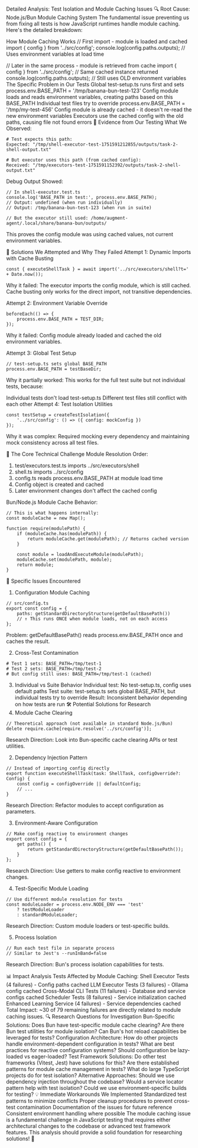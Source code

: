 Detailed Analysis: Test Isolation and Module Caching Issues
🔍 Root Cause: Node.js/Bun Module Caching System
The fundamental issue preventing us from fixing all tests is how JavaScript runtimes handle module caching. Here's the detailed breakdown:

How Module Caching Works
// First import - module is loaded and cached
import { config } from '../src/config';
console.log(config.paths.outputs); // Uses environment variables at load time

// Later in the same process - module is retrieved from cache
import { config } from '../src/config'; // Same cached instance returned
console.log(config.paths.outputs); // Still uses OLD environment variables
The Specific Problem in Our Tests
Global test-setup.ts runs first and sets process.env.BASE_PATH = '/tmp/banana-bun-test-123'
Config module loads and reads environment variables, creating paths based on this BASE_PATH
Individual test files try to override process.env.BASE_PATH = '/tmp/my-test-456'
Config module is already cached - it doesn't re-read the new environment variables
Executors use the cached config with the old paths, causing file not found errors
🧪 Evidence from Our Testing
What We Observed:
```
# Test expects this path:
Expected: "/tmp/shell-executor-test-1751591212855/outputs/task-2-shell-output.txt"

# But executor uses this path (from cached config):
Received: "/tmp/executors-test-1751591152392/outputs/task-2-shell-output.txt"
```

Debug Output Showed:
```
// In shell-executor.test.ts
console.log('BASE_PATH in test:', process.env.BASE_PATH);
// Output: undefined (when run individually)
// Output: /tmp/banana-bun-test-123 (when run in suite)

// But the executor still used: /home/augment-agent/.local/share/banana-bun/outputs/
```
This proves the config module was using cached values, not current environment variables.

🔧 Solutions We Attempted and Why They Failed
Attempt 1: Dynamic Imports with Cache Busting
```
const { executeShellTask } = await import('../src/executors/shell?t=' + Date.now());
```
Why it failed: The executor imports the config module, which is still cached. Cache busting only works for the direct import, not transitive dependencies.

Attempt 2: Environment Variable Override
```
beforeEach(() => {
    process.env.BASE_PATH = TEST_DIR;
});
```
Why it failed: Config module already loaded and cached the old environment variables.

Attempt 3: Global Test Setup
```
// test-setup.ts sets global BASE_PATH
process.env.BASE_PATH = testBaseDir;
```
Why it partially worked: This works for the full test suite but not individual tests, because:

Individual tests don't load test-setup.ts
Different test files still conflict with each other
Attempt 4: Test Isolation Utilities
```
const testSetup = createTestIsolation({
    '../src/config': () => ({ config: mockConfig })
});
```
Why it was complex: Required mocking every dependency and maintaining mock consistency across all test files.

🎯 The Core Technical Challenge
Module Resolution Order:
1. test/executors.test.ts imports ../src/executors/shell
2. shell.ts imports ../src/config
3. config.ts reads process.env.BASE_PATH at module load time
4. Config object is created and cached
5. Later environment changes don't affect the cached config

Bun/Node.js Module Cache Behavior:
```
// This is what happens internally:
const moduleCache = new Map();

function require(modulePath) {
    if (moduleCache.has(modulePath)) {
        return moduleCache.get(modulePath); // Returns cached version
    }
    
    const module = loadAndExecuteModule(modulePath);
    moduleCache.set(modulePath, module);
    return module;
}
```

🔬 Specific Issues Encountered
1. Configuration Module Caching
```
// src/config.ts
export const config = {
    paths: getStandardDirectoryStructure(getDefaultBasePath())
    // ↑ This runs ONCE when module loads, not on each access
};
```
Problem: getDefaultBasePath() reads process.env.BASE_PATH once and caches the result.

2. Cross-Test Contamination
```
# Test 1 sets: BASE_PATH=/tmp/test-1
# Test 2 sets: BASE_PATH=/tmp/test-2
# But config still uses: BASE_PATH=/tmp/test-1 (cached)
```
3. Individual vs Suite Behavior
Individual test: No test-setup.ts, config uses default paths
Test suite: test-setup.ts sets global BASE_PATH, but individual tests try to override
Result: Inconsistent behavior depending on how tests are run
🛠 Potential Solutions for Research
1. Module Cache Clearing
```
// Theoretical approach (not available in standard Node.js/Bun)
delete require.cache[require.resolve('../src/config')];
```
Research Direction: Look into Bun-specific cache clearing APIs or test utilities.

2. Dependency Injection Pattern
```
// Instead of importing config directly
export function executeShellTask(task: ShellTask, configOverride?: Config) {
    const config = configOverride || defaultConfig;
    // ...
}
```
Research Direction: Refactor modules to accept configuration as parameters.

3. Environment-Aware Configuration
```
// Make config reactive to environment changes
export const config = {
    get paths() {
        return getStandardDirectoryStructure(getDefaultBasePath());
    }
};
```
Research Direction: Use getters to make config reactive to environment changes.

4. Test-Specific Module Loading
```
// Use different module resolution for tests
const moduleLoader = process.env.NODE_ENV === 'test' 
    ? testModuleLoader 
    : standardModuleLoader;
```
Research Direction: Custom module loaders or test-specific builds.

5. Process Isolation
```
// Run each test file in separate process
// Similar to Jest's --runInBand=false
```
Research Direction: Bun's process isolation capabilities for tests.

📊 Impact Analysis
Tests Affected by Module Caching:
Shell Executor Tests (4 failures) - Config paths cached
LLM Executor Tests (3 failures) - Ollama config cached
Cross-Modal CLI Tests (11 failures) - Database and service configs cached
Scheduler Tests (8 failures) - Service initialization cached
Enhanced Learning Service (4 failures) - Service dependencies cached
Total Impact: ~30 of 79 remaining failures are directly related to module caching issues.
🔍 Research Questions for Investigation
Bun-Specific Solutions:
Does Bun have test-specific module cache clearing?
Are there Bun test utilities for module isolation?
Can Bun's hot reload capabilities be leveraged for tests?
Configuration Architecture:
How do other projects handle environment-dependent configuration in tests?
What are best practices for reactive configuration systems?
Should configuration be lazy-loaded vs eager-loaded?
Test Framework Solutions:
Do other test frameworks (Vitest, Jest) have solutions for this?
Are there established patterns for module cache management in tests?
What do large TypeScript projects do for test isolation?
Alternative Approaches:
Should we use dependency injection throughout the codebase?
Would a service locator pattern help with test isolation?
Could we use environment-specific builds for testing?
💡 Immediate Workarounds We Implemented
Standardized test patterns to minimize conflicts
Proper cleanup procedures to prevent cross-test contamination
Documentation of the issues for future reference
Consistent environment handling where possible
The module caching issue is a fundamental challenge in JavaScript testing that requires either architectural changes to the codebase or advanced test framework features. This analysis should provide a solid foundation for researching solutions! 🚀